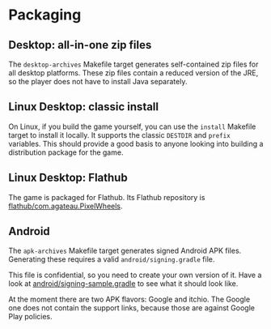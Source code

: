# Packaging

## Desktop: all-in-one zip files

The `desktop-archives` Makefile target generates self-contained zip files for all desktop platforms. These zip files contain a reduced version of the JRE, so the player does not have to install Java separately.

## Linux Desktop: classic install

On Linux, if you build the game yourself, you can use the `install` Makefile target to install it locally. It supports the classic `DESTDIR` and `prefix` variables. This should provide a good basis to anyone looking into building a distribution package for the game.

## Linux Desktop: Flathub

The game is packaged for Flathub. Its Flathub repository is [flathub/com.agateau.PixelWheels](https://github.com/flathub/com.agateau.PixelWheels).

## Android

The `apk-archives` Makefile target generates signed Android APK files. Generating these requires a valid `android/signing.gradle` file.

This file is confidential, so you need to create your own version of it. Have a look at [android/signing-sample.gradle](android/signing-sample.gradle) to see what it should look like.

At the moment there are two APK flavors: Google and itchio. The Google one does not contain the support links, because those are against Google Play policies.
